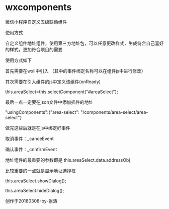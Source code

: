 # wxcomponents

微信小程序自定义五级联动组件

使用方式

自定义组件地址组件，使用第三方地址包，可以任意更改样式，生成符合自己喜好的样式，更加符合项目的需要

使用方式如下

首先需要在wxll中引入 （其中的事件绑定名称可以在组件js中进行修改）

<area-select id="areaSelect" bind:cancelEvent="_cancelEvent" bind:confirmEvent="_confirmEvent"></area-select>

其次需要在引入组件的js中定义该组件(onReady)

this.areaSelect=this.selectComponent("#areaSelect");

最后一点一定要在json文件中添加插件的地址

"usingComponents":{"area-select": "/components/area-select/area-select"}

做完这些后就是在js中绑定好事件

取消事件：_canceEvent

确认事件：_cnnfirmEvent

地址组件的最重要的参数即是 this.areaSelect.data.addressObj

比较重要的一点就是显示地址选择框

this.areaSelect.showDialog();

this.areaSelect.hideDialog();

创作于20180308-by-张涛
